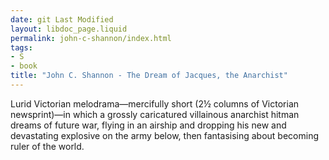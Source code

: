 ```yaml
---
date: git Last Modified
layout: libdoc_page.liquid
permalink: john-c-shannon/index.html
tags:
- S
- book
title: "John C. Shannon - The Dream of Jacques, the Anarchist"
---
```


Lurid Victorian melodrama—mercifully short (2½ columns of Victorian newsprint)—in which a grossly caricatured villainous anarchist hitman dreams of future war, flying in an airship and dropping his new and devastating explosive on the army below, then fantasising about becoming ruler of the world.